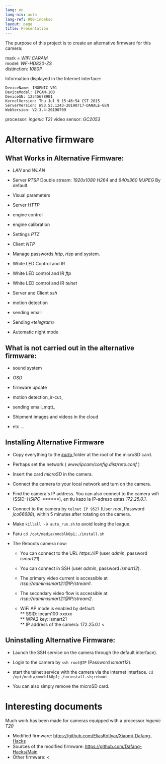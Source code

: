 ```yaml
---
lang: en
lang-niv: auto
lang-ref: 000-indekso
layout: page
title: Presentation
---
```


The purpose of this project is to create an alternative firmware for this camera: 

mark = _WIFI CARAM_  
model: _WF-HD820-ZS_  
distinction: _1080P_

Information displayed in the Internet interface:
```
DeviceName: INGENIC-V01
DeviceModel: IPCAM-100
DeviceSN: 12345678901
KernelVersion: Thu Jul 9 15:46:54 CST 2015
ServerVersion: WS3.53.1243-20190717-DANALE-GEN
WebVersion: V2.3.4-20190709
```

processor: _ingenic T21_
video sensor: _GC2053_

# Alternative firmware

## What Works in Alternative Firmware:

* _LAN_   and   _WLAN_  


* Server   _RTSP_   Double stream:   _1920x1080 H264_   and   _640x360 MJPEG_   By default.  


* Visual parameters


* Server   _HTTP_  


* engine control


* engine calibration


* Settings   _PTZ_  


* Client   _NTP_  


* Manage passwords   _http_,   _rtsp_   and system.  


* White LED Control and IR  


* White LED control and IR   _ftp_ 


* White LED control and IR   _telnet_ 


* Server and Client   _ssh_  


* motion detection


* sending email


* Sending   _«telegram»_  


* Automatic night mode  



## What is not carried out in the alternative firmware:

* sound system


* _OSD_


* firmware update


* motion detection_ir-cut_


* sending email_mqtt_


* Shipment images and videos in the cloud  


* etc ...



## Installing Alternative Firmware

* Copy everything to the [ _karto_ ](https://github.com/jmichault/ipcam-100/tree/master/karto) folder at the root of the microSD card.


* Perhaps set the network ( _www/ipcam/config.dist/reto.conf_ )


* Insert the card   _microSD_   in the camera.  


* Connect the camera to your local network and turn on the camera.


* Find the camera's IP address. You can also connect to the camera wifi (SSID: _HSIPC-******_), en tiu kazo la IP-adreso estas _172.25.0.1_.


* Connect to the camera by `telnet IP 9527` (User _root_, Password _jco66688_), within 5 minutes after rotating on the camera.


* Make `killall -9 auto_run.sh` to avoid losing the league.


* Faru `cd /opt/media/mmcblk0p1;./install.sh`


* The Reboots camera now:  


    * You can connect to the URL _https://IP_ (user _admin_, password _ismart21_).


    * You can connect in SSH (user _admin_, password _ismart12_).


    * The primary video current is accessible at  _rtsp://admin:ismart21@IP/stream1_. 


    * The secondary video flow is accessible at  _rtsp://admin:ismart21@IP/stream2_. 


    *   WiFi AP mode is enabled by default:  
      **   SSID: ipcam100-xxxxx  
      **   WPA2 key: ismart21  
      **   IP address of the camera: 172.25.0.1 <  

## Uninstalling Alternative Firmware:

* Launch the SSH service on the camera through the default interface).


* Login to the camera by `ssh root@IP` (Password _ismart12_).


* start the telnet service with the camera via the internet interface. `cd /opt/media/mmcblk0p1;./uninstall.sh;reboot`



* You can also simply remove the microSD card.



# Interesting documents

Much work has been made for cameras equipped with a processor   _ingenic T20_   
  *   Modified firmware:   <https://github.com/EliasKotlyar/Xiaomi-Dafang-Hacks>  
  *   Sources of the modified firmware:   <https://github.com/Dafang-Hacks/Main>  
  *   Other firmware: < 

